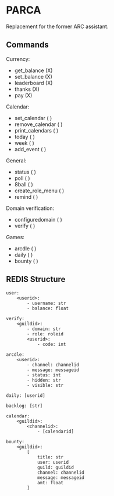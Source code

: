 # PARCA

Replacement for the former ARC assistant.

## Commands

Currency:
- get_balance (X)
- set_balance (X)
- leaderboard (X)
- thanks      (X)
- pay         (X)

Calendar:
- set_calendar    ( )
- remove_calendar ( )
- print_calendars ( )
- today           ( )
- week            ( )
- add_event       ( )

General:
- status           ( )
- poll             ( )
- 8ball            ( )
- create_role_menu ( )
- remind           ( )

Domain verification:
- configuredomain ( )
- verify          ( )

Games:
- arcdle ( )
- daily  ( )
- bounty ( )

## REDIS Structure

```
user:
	<userid>:
		- username: str
		- balance: float

verify:
	<guildid>:
		- domain: str
		- role: roleid
		<userid>:
			- code: int

arcdle:
	<userid>:
		- channel: channelid
		- message: messageid
		- status: int
		- hidden: str
		- visible: str

daily: [userid]

backlog: [str]

calendar:
	<guildid>:
		<channelid>:
			- [calendarid]

bounty:
	<guildid>:
		[
			title: str
			user: userid
			guild: guildid
			channel: channelid
			message: messageid
			amt: float
		]
```
